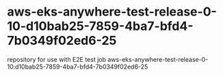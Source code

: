 # aws-eks-anywhere-test-release-0-10-d10bab25-7859-4ba7-bfd4-7b0349f02ed6-25
repository for use with E2E test job aws-eks-anywhere-test-release-0-10:d10bab25-7859-4ba7-bfd4-7b0349f02ed6-25
